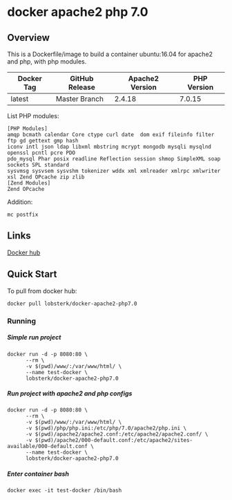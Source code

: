# docker apache2 php 7.0

## Overview

This is a Dockerfile/image to build a container ubuntu:16.04 for apache2 and php, with php modules.

| Docker Tag 	| GitHub Release 	| Apache2 Version 	| PHP Version 	|
|------------	|----------------	|---------------	|-------------	|
| latest     	| Master Branch  	| 2.4.18        	| 7.0.15      	|


List PHP modules:
```
[PHP Modules]
amqp bcmath calendar Core ctype curl date  dom exif fileinfo filter ftp gd gettext gmp hash
iconv intl json ldap libxml mbstring mcrypt mongodb mysqli mysqlnd openssl pcntl pcre PDO
pdo_mysql Phar posix readline Reflection session shmop SimpleXML soap sockets SPL standard 
sysvmsg sysvsem sysvshm tokenizer wddx xml xmlreader xmlrpc xmlwriter xsl Zend OPcache zip zlib
[Zend Modules]
Zend OPcache
```
Addition:

`mc postfix`

## Links 
[Docker hub](https://hub.docker.com/r/lobsterk/docker-apache2-php7.0/)

## Quick Start

To pull from docker hub:

`docker pull lobsterk/docker-apache2-php7.0`

### Running
##### Simple run project 
```     
docker run -d -p 8080:80 \
      --rm \
      -v $(pwd)/www/:/var/www/html/ \
      --name test-docker \
      lobsterk/docker-apache2-php7.0
```

##### Run project with apache2 and php configs
```     
docker run -d -p 8080:80 \
      --rm \
      -v $(pwd)/www/:/var/www/html/ \
      -v $(pwd)/php/php.ini:/etc/php/7.0/apache2/php.ini \
      -v $(pwd)/apache2/apache2.conf:/etc/apache2/apache2.conf/ \
      -v $(pwd)/apache2/000-default.conf:/etc/apache2/sites-available/000-default.conf \
      --name test-docker \
      lobsterk/docker-apache2-php7.0
```

##### Enter container bash

`docker exec -it test-docker /bin/bash`